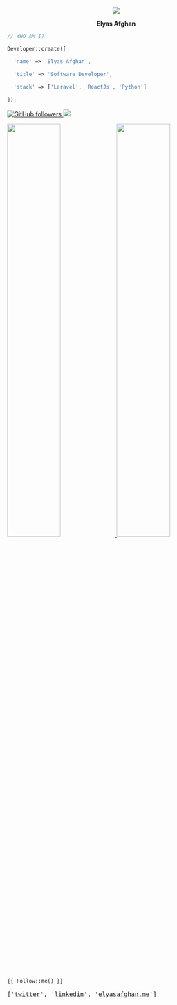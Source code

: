 <p align="center">
  <img src="https://twitter.com/AfghanElyas1/photo?v=4&h=200&w=200&fit=cover&mask=circle&maxage=7d">
  
  **<p align="center">Elyas Afghan</p>**
</p>


```php
// WHO AM I?

Developer::create([

  'name' => 'Elyas Afghan',
  
  'title' => 'Software Developer',
  
  'stack' => ['Laravel', 'ReactJs', 'Python'] 
  
]);
```

<p>
  <a href="https://github.com/afghanelyas?tab=followers" target="_blank">
    <img alt="GitHub followers" src="https://img.shields.io/github/followers/afghanelyas?label=Github&style=flat">
  </a>
  <a href="https://github.com/afghanelyas" target="_blank">
    <img src="https://komarev.com/ghpvc/?username=afghanelyas&label=Views&color=brightgreen&style=flat"/>
  </a>
</p>
 

<p align="left">
  <a href="https://github.com/afghanelyas">
    <img width="49.5%" src="https://github-readme-stats-sigma-five.vercel.app/api?username=afghanelyas&show_icons=true&theme=white&hide_border=true&text_color=2D2D2E&ring_color=DD6B00&hide_title=true&icon_color=8E8E8E" />
    </a>
    <a href="https://github.com/afghanelyas">
    <img width="49.5%" src="https://github-readme-streak-stats.herokuapp.com/?user=afghanelyas&theme=white&hide_border=true" />
  </a>
</p>

<br />

```php
{{ Follow::me() }}
```

<pre>
['<a href="https://twitter.com/AfghanElyas1" title="Twitter Profile">twitter</a>', '<a href="https://www.linkedin.com/in/elyas-afghan-225394222/" title="Linkedin profile">linkedin</a>', '<a href="https://elyasafghan.me" title="Personal Website">elyasafghan.me</a>']
</pre>
